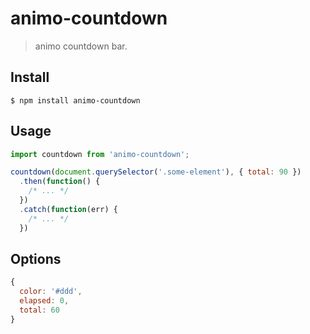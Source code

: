 # animo-countdown

> animo countdown bar.

## Install

```
$ npm install animo-countdown
```

## Usage

```js
import countdown from 'animo-countdown';

countdown(document.querySelector('.some-element'), { total: 90 })
  .then(function() {
    /* ... */
  })
  .catch(function(err) {
    /* ... */
  })
```

## Options

```js
{
  color: '#ddd',
  elapsed: 0,
  total: 60
}
```
